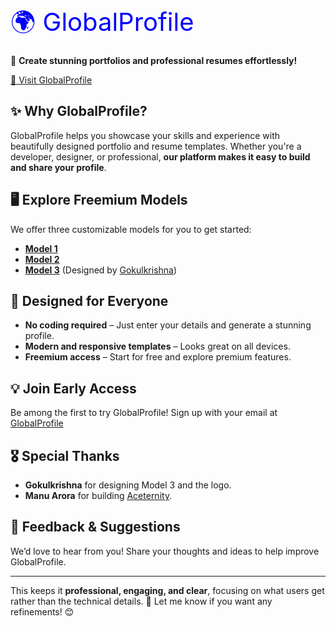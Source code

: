 
<span style="color: blue; font-size: 40px">🌍 GlobalProfile  </span>

🚀 **Create stunning portfolios and professional resumes effortlessly!**  

[🔗 Visit GlobalProfile](https://https://globalprofile.vercel.app)  

## ✨ Why GlobalProfile?  
GlobalProfile helps you showcase your skills and experience with beautifully designed portfolio and resume templates. Whether you're a developer, designer, or professional, **our platform makes it easy to build and share your profile**.  

## 🖥️ Explore Freemium Models  
We offer three customizable models for you to get started:  

- **[Model 1](https://globalprofile.vercel.app/model1)**  
- **[Model 2](https://globalprofile.vercel.app/model2)**  
- **[Model 3](https://globalprofile.vercel.app/model3)** (Designed by [Gokulkrishna](https://www.linkedin.com/in/gokulkrishnanu019/))  

## 🎨 Designed for Everyone  
- **No coding required** – Just enter your details and generate a stunning profile.  
- **Modern and responsive templates** – Looks great on all devices.  
- **Freemium access** – Start for free and explore premium features.  

## 💡 Join Early Access  
Be among the first to try GlobalProfile! Sign up with your email at [GlobalProfile](https://lnkd.in/gSg3_yWF)

## 🎖️ Special Thanks  
- **Gokulkrishna** for designing Model 3 and the logo.  
- **Manu Arora** for building [Aceternity](https://ui.aceternity.com).  

## 📩 Feedback & Suggestions  
We’d love to hear from you! Share your thoughts and ideas to help improve GlobalProfile.  

---

This keeps it **professional, engaging, and clear**, focusing on what users get rather than the technical details. 🚀 Let me know if you want any refinements! 😊
